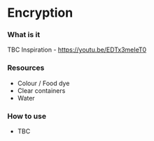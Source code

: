 # Encryption

### What is it
TBC
Inspiration - https://youtu.be/EDTx3meIeT0 

### Resources
- Colour / Food dye
- Clear containers 
- Water

### How to use
 - TBC
